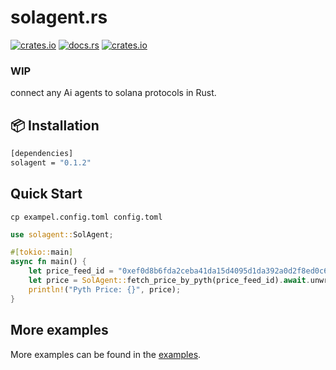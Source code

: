 # solagent.rs   
  [<img alt="crates.io" src="https://img.shields.io/crates/v/solagent?style=for-the-badge&logo=rust">](https://crates.io/crates/solagent)
  [<img alt="docs.rs" src="https://img.shields.io/docsrs/solagent?style=for-the-badge&logo=docs.rs">](https://docs.rs/solagent)
  [<img alt="crates.io" src="https://img.shields.io/crates/d/solagent?style=for-the-badge&logo=rust">](https://crates.io/crates/solagent)
  
### WIP
connect any Ai agents to solana protocols in Rust.

## 📦 Installation

```bash
[dependencies]
solagent = "0.1.2"
```

## Quick Start
```shell
cp exampel.config.toml config.toml
```
```rust
use solagent::SolAgent;

#[tokio::main]
async fn main() {
    let price_feed_id = "0xef0d8b6fda2ceba41da15d4095d1da392a0d2f8ed0c6c7bc0f4cfac8c280b56d";
    let price = SolAgent::fetch_price_by_pyth(price_feed_id).await.unwrap();
    println!("Pyth Price: {}", price);
}
```

## More examples
More examples can be found in the [examples](examples/).  

